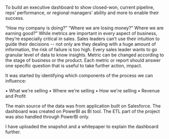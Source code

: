 To build an executive dashboard to show closed-won, current pipeline, reps’ performance, or regional managers’ ability  and more to enable their success.

“How my company is doing?” “Where we are losing money?” Where we are earning good?”
While metrics are important in every aspect of business, they’re especially critical in sales. Sales leaders can’t use their intuition to guide their decisions -- not only are they dealing with a huge amount of information, the risk of failure is too high.
Every sales leader wants to go granular level of data to know insights. Metric can be changed according to the stage of business or the product. Each metric or report should answer one specific question that is useful to take further action, impact.

It was started by identifying which components of the process we can influence:

•	What we're selling 
•	Where we're selling 
•	How we're selling 
•	Revenue and Profit

The main source of the data was from application built on Salesforce. The dashboard was created on PowerBI as BI tool. The ETL part of the project was also handled through PowerBI only. 

I have uploaded the snapshot and a whitepaper to explain the dashboard further.
